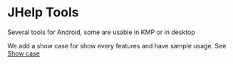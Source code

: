 # JHelp Tools

Several tools for Android, some are usable in KMP or in desktop

We add a show case for show every features and have sample usage. See [Show case](/doc/showcase/ShowCase.md)

